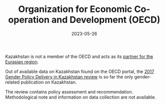 ﻿---
title: "Organization for Economic Co-operation and Development (OECD)"
linkTitle: "Organization for Economic Co-operation and Development (OECD)"
contributor: ["Aizada Arystanbek"]
created: 2022-07-27
countries: ["Kazakhstan"]
category: ["INGO"]
tags: ["policy", "report", "population", "health", "education", "economics"]
date_start: [2017]
date_end: [2017]
data_type: ["report", "quantitative"] 
language: ["English", "French"]
date: 2023-05-26
description: 
  Data portal from the UN Population Fund provides gender-related data across six main components: population, sexual and reproductive health, family planning, education, gender, rights, and human capital, and harmful practices.
---

Kazakhstan is not a member of the OECD and acts as its [partner for the Eurasian region](https://www.oecd.org/countries/kazakhstan/). 

Out of available data on Kazakhstan found on the OECD portal, the [2017 Gender Policy Delivery in Kazakhstan review](https://www.oecd.org/countries/kazakhstan/gender-policy-delivery-in-kazakhstan-9789264280359-en.htm) is so far the only gender-related publication on Kazakhstan. 

The review contains policy assessment and recommendation. Methodological note and information on data collection are not available.
